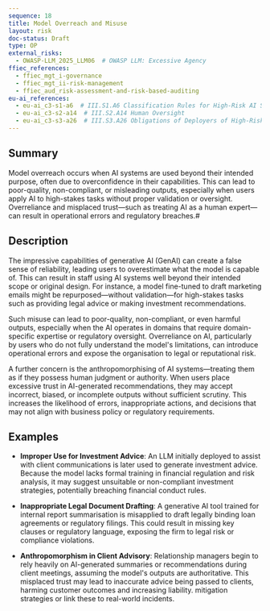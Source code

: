 ```yaml
---
sequence: 18
title: Model Overreach and Misuse
layout: risk
doc-status: Draft
type: OP
external_risks:
  - OWASP-LLM_2025_LLM06  # OWASP LLM: Excessive Agency
ffiec_references:
  - ffiec_mgt_i-governance
  - ffiec_mgt_ii-risk-management
  - ffiec_aud_risk-assessment-and-risk-based-auditing
eu-ai_references:
  - eu-ai_c3-s1-a6  # III.S1.A6 Classification Rules for High-Risk AI Systems
  - eu-ai_c3-s2-a14  # III.S2.A14 Human Oversight
  - eu-ai_c3-s3-a26  # III.S3.A26 Obligations of Deployers of High-Risk AI Systems
---
```


## Summary

Model overreach occurs when AI systems are used beyond their intended purpose, often due to overconfidence in their capabilities. This can lead to poor-quality, non-compliant, or misleading outputs, especially when users apply AI to high-stakes tasks without proper validation or oversight. Overreliance and misplaced trust—such as treating AI as a human expert—can result in operational errors and regulatory breaches.#

## Description

The impressive capabilities of generative AI (GenAI) can create a false sense of reliability, leading users to overestimate what the model is capable of. This can result in staff using AI systems well beyond their intended scope or original design. For instance, a model fine-tuned to draft marketing emails might be repurposed—without validation—for high-stakes tasks such as providing legal advice or making investment recommendations.

Such misuse can lead to poor-quality, non-compliant, or even harmful outputs, especially when the AI operates in domains that require domain-specific expertise or regulatory oversight. Overreliance on AI, particularly by users who do not fully understand the model's limitations, can introduce operational errors and expose the organisation to legal or reputational risk.

A further concern is the anthropomorphising of AI systems—treating them as if they possess human judgment or authority. When users place excessive trust in AI-generated recommendations, they may accept incorrect, biased, or incomplete outputs without sufficient scrutiny. This increases the likelihood of errors, inappropriate actions, and decisions that may not align with business policy or regulatory requirements.

## Examples

* **Improper Use for Investment Advice**:
  An LLM initially deployed to assist with client communications is later used to generate investment advice. Because the model lacks formal training in financial regulation and risk analysis, it may suggest unsuitable or non-compliant investment strategies, potentially breaching financial conduct rules.

* **Inappropriate Legal Document Drafting**:
  A generative AI tool trained for internal report summarisation is misapplied to draft legally binding loan agreements or regulatory filings. This could result in missing key clauses or regulatory language, exposing the firm to legal risk or compliance violations.

* **Anthropomorphism in Client Advisory**:
  Relationship managers begin to rely heavily on AI-generated summaries or recommendations during client meetings, assuming the model's outputs are authoritative. This misplaced trust may lead to inaccurate advice being passed to clients, harming customer outcomes and increasing liability.
  mitigation strategies or link these to real-world incidents.

